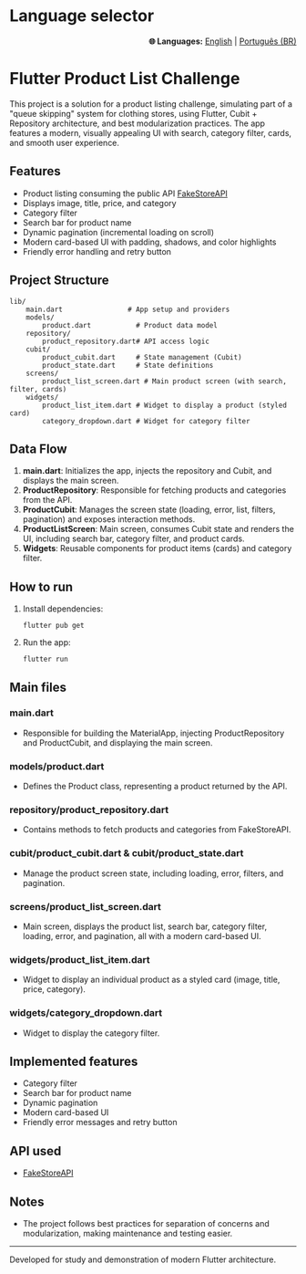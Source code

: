 # Language selector
<p align="right">
	<b>🌐 Languages:</b>
	<a href="README.md">English</a> |
	<a href="README.pt-br.md">Português (BR)</a>
</p>


# Flutter Product List Challenge

This project is a solution for a product listing challenge, simulating part of a "queue skipping" system for clothing stores, using Flutter, Cubit + Repository architecture, and best modularization practices. The app features a modern, visually appealing UI with search, category filter, cards, and smooth user experience.

## Features
- Product listing consuming the public API [FakeStoreAPI](https://fakestoreapi.com/products)
- Displays image, title, price, and category
- Category filter
- Search bar for product name
- Dynamic pagination (incremental loading on scroll)
- Modern card-based UI with padding, shadows, and color highlights
- Friendly error handling and retry button



## Project Structure

```
lib/
	main.dart                # App setup and providers
	models/
		product.dart           # Product data model
	repository/
		product_repository.dart# API access logic
	cubit/
		product_cubit.dart     # State management (Cubit)
		product_state.dart     # State definitions
	screens/
		product_list_screen.dart # Main product screen (with search, filter, cards)
	widgets/
		product_list_item.dart # Widget to display a product (styled card)
		category_dropdown.dart # Widget for category filter
```


## Data Flow
1. **main.dart**: Initializes the app, injects the repository and Cubit, and displays the main screen.
2. **ProductRepository**: Responsible for fetching products and categories from the API.
3. **ProductCubit**: Manages the screen state (loading, error, list, filters, pagination) and exposes interaction methods.
4. **ProductListScreen**: Main screen, consumes Cubit state and renders the UI, including search bar, category filter, and product cards.
5. **Widgets**: Reusable components for product items (cards) and category filter.


## How to run
1. Install dependencies:
	```
	flutter pub get
	```
2. Run the app:
	```
	flutter run
	```

## Main files

### main.dart
- Responsible for building the MaterialApp, injecting ProductRepository and ProductCubit, and displaying the main screen.

### models/product.dart
- Defines the Product class, representing a product returned by the API.

### repository/product_repository.dart
- Contains methods to fetch products and categories from FakeStoreAPI.

### cubit/product_cubit.dart & cubit/product_state.dart
- Manage the product screen state, including loading, error, filters, and pagination.


### screens/product_list_screen.dart
- Main screen, displays the product list, search bar, category filter, loading, error, and pagination, all with a modern card-based UI.

### widgets/product_list_item.dart
- Widget to display an individual product as a styled card (image, title, price, category).

### widgets/category_dropdown.dart
- Widget to display the category filter.


## Implemented features
- Category filter
- Search bar for product name
- Dynamic pagination
- Modern card-based UI
- Friendly error messages and retry button

## API used
- [FakeStoreAPI](https://fakestoreapi.com/products)

## Notes
- The project follows best practices for separation of concerns and modularization, making maintenance and testing easier.

---

Developed for study and demonstration of modern Flutter architecture.